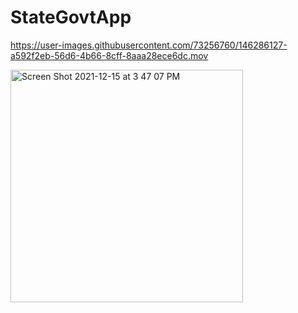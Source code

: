 # StateGovtApp





https://user-images.githubusercontent.com/73256760/146286127-a592f2eb-56d6-4b66-8cff-8aaa28ece6dc.mov


<img width="372" alt="Screen Shot 2021-12-15 at 3 47 07 PM" src="https://user-images.githubusercontent.com/73256760/146282414-030d9af5-cedc-4887-8157-89402fe75608.png">
